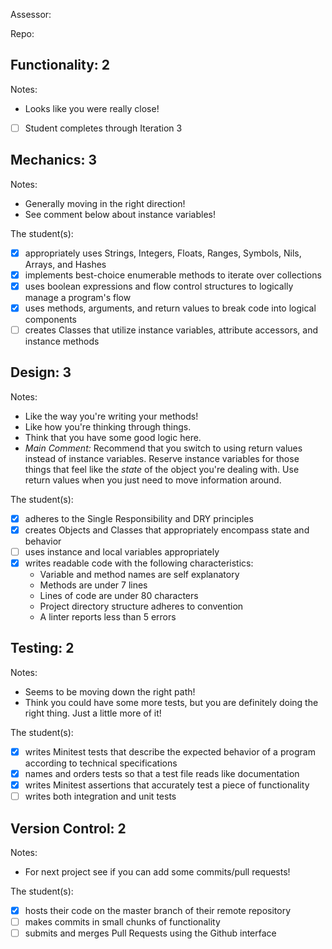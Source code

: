 Assessor:

Repo:

## Functionality: 2

Notes:

* Looks like you were really close!

- [ ] Student completes through Iteration 3

## Mechanics: 3

Notes:

* Generally moving in the right direction!
* See comment below about instance variables!

The student(s):

- [x] appropriately uses Strings, Integers, Floats, Ranges, Symbols, Nils, Arrays, and Hashes
- [x] implements best-choice enumerable methods to iterate over collections
- [x] uses boolean expressions and flow control structures to logically manage a program's flow
- [x] uses methods, arguments, and return values to break code into logical components
- [ ] creates Classes that utilize instance variables, attribute accessors, and instance methods

## Design: 3

Notes:

* Like the way you're writing your methods!
* Like how you're thinking through things.
* Think that you have some good logic here.
* *Main Comment:* Recommend that you switch to using return values instead of instance variables. Reserve instance variables for those things that feel like the *state* of the object you're dealing with. Use return values when you just need to move information around.

The student(s):

- [x] adheres to the Single Responsibility and DRY principles
- [x] creates Objects and Classes that appropriately encompass state and behavior
- [ ] uses instance and local variables appropriately
- [x] writes readable code with the following characteristics:
    * Variable and method names are self explanatory
    * Methods are under 7 lines
    * Lines of code are under 80 characters
    * Project directory structure adheres to convention
    * A linter reports less than 5 errors

## Testing: 2

Notes:

* Seems to be moving down the right path!
* Think you could have some more tests, but you are definitely doing the right thing. Just a little more of it!

The student(s):

- [x] writes Minitest tests that describe the expected behavior of a program according to technical specifications
- [x] names and orders tests so that a test file reads like documentation
- [x] writes Minitest assertions that accurately test a piece of functionality
- [ ] writes both integration and unit tests

## Version Control: 2

Notes:

* For next project see if you can add some commits/pull requests!

The student(s):

- [x] hosts their code on the master branch of their remote repository
- [ ] makes commits in small chunks of functionality
- [ ] submits and merges Pull Requests using the Github interface
